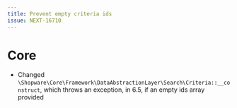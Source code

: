 ```yaml
---
title: Prevent empty criteria ids
issue: NEXT-16710
---
```

# Core
* Changed `\Shopware\Core\Framework\DataAbstractionLayer\Search\Criteria::__construct`, which throws an exception, in 6.5, if an empty ids array provided
